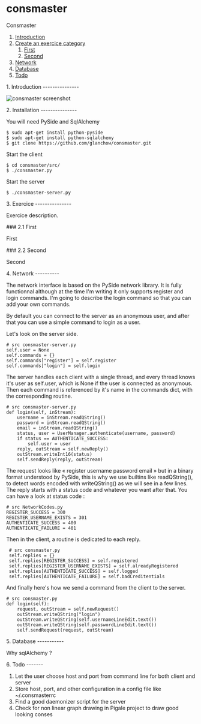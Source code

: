 consmaster
==========

Consmaster

1. [Introduction](#introduction)
2. [Create an exercice category](#exercice)
    1. [First](#exerciceFirst)
    2. [Second](#exerciceSecond)
4. [Network](#network)
5. [Database](#database)
6. [Todo](#todo)

<a name="introduction"/>
1. Introduction
---------------

![consmaster screenshot](https://raw.github.com/glanchow/consmaster/master/doc/screenshot.jpg)

<a name="installation"/>
2. Installation
---------------

You will need PySide and SqlAlchemy

    $ sudo apt-get install python-pyside
    $ sudo apt-get install python-sqlalchemy
    $ git clone https://github.com/glanchow/consmaster.git

Start the client

    $ cd consmaster/src/
    $ ./consmaster.py

Start the server

    $ ./consmaster-server.py

<a name="exercice"/>
3. Exercice
---------------

Exercice description.

<a name="exerciceFirst"/>
### 2.1 First

First

<a name="exerciceSecond"/>
### 2.2 Second

Second

<a name="network"/>
4. Network
----------

The network interface is based on the PySide network library.
It is fully functionnal although at the time I'm writing it only supports register and login commands.
I'm going to describe the login command so that you can add your own commands.

By default you can connect to the server as an anonymous user, and after that you can use a simple command to login as a user.

Let's look on the server side.

    # src consmaster-server.py
    self.user = None
    self.commands = {}
    self.commands["register"] = self.register
    self.commands["login"] = self.login

The server handles each client with a single thread, and every thread knows it's user as self.user, which is None if the user is connected as anonymous.
Then each command is referenced by it's name in the commands dict, with the corresponding routine.

    # src consmaster-server.py
    def login(self, inStream):
        username = inStream.readQString()
        password = inStream.readQString()
        email = inStream.readQString()
        status, user = UserManager.authenticate(username, password)
        if status == AUTHENTICATE_SUCCESS:
            self.user = user
        reply, outStream = self.newReply()
        outStream.writeInt16(status)
        self.sendReply(reply, outStream)

The request looks like « register username password email » but in a binary format understood by PySide, this is why we use builtins like readQString(), to detect words encoded with writeQString() as we will see in a few lines.
The reply starts with a status code and whatever you want after that.
You can have a look at status code :

    # src NetworkCodes.py
    REGISTER_SUCCESS = 300
    REGISTER_USERNAME_EXISTS = 301
    AUTHENTICATE_SUCCESS = 400
    AUTHENTICATE_FAILURE = 401

Then in the client, a routine is dedicated to each reply.

     # src consmaster.py
     self.replies = {}
     self.replies[REGISTER_SUCCESS] = self.registered
     self.replies[REGISTER_USERNAME_EXISTS] = self.alreadyRegistered
     self.replies[AUTHENTICATE_SUCCESS] = self.logged
     self.replies[AUTHENTICATE_FAILURE] = self.badCreditentials

And finally here's how we send a command from the client to the server.

    # src consmaster.py
    def login(self):
        request, outStream = self.newRequest()
        outStream.writeQString("login")
        outStream.writeQString(self.usernameLineEdit.text())
        outStream.writeQString(self.passwordLineEdit.text())
        self.sendRequest(request, outStream)

<a name="database"/>
5. Database
-----------

Why sqlAlchemy ?

<a name="todo"/>
6. Todo
-------

1. Let the user choose host and port from command line for both client and server
2. Store host, port, and other configuration in a config file like ~/.consmasterrc
3. Find a good daemonizer script for the server
4. Check for non linear graph drawing in Pigale project to draw good looking conses

